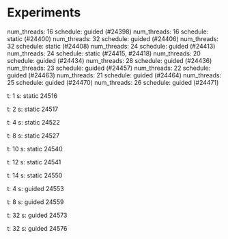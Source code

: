 # Experiments

num_threads: 16 schedule: guided (#24398)
num_threads: 16 schedule: static (#24400)
num_threads: 32 schedule: guided (#24406)
num_threads: 32 schedule: static (#24408)
num_threads: 24 schedule: guided (#24413)
num_threads: 24 schedule: static (#24415, #24418)
num_threads: 20 schedule: guided (#24434)
num_threads: 28 schedule: guided (#24436)
num_threads: 23 schedule: guided (#24457)
num_threads: 22 schedule: guided (#24463)
num_threads: 21 schedule: guided (#24464)
num_threads: 25 schedule: guided (#24470)
num_threads: 26 schedule: guided (#24471)


t: 1 s: static
24516

t: 2 s: static
24517

t: 4 s: static
24522

t: 8 s: static
24527

t: 10 s: static
24540

t: 12 s: static
24541

t: 14 s: static
24550

t: 4 s: guided
24553

t: 8 s: guided
24559

t: 32 s: guided
24573

t: 32 s: guided
24576
